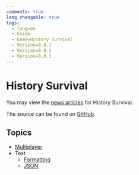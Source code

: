 ```yaml
---
comments: true
lang_changable: true
tags:
  - lang=en
  - Guide
  - Game=History Survival
  - Version=0.0.1
  - Version=0.0.2
  - Version=0.0.3
---
```


# History Survival

You may view the [news articles](/news) for History Survival.

The source can be found on [GitHub](https://github.com/ajh123-development/HistorySurvival).

## Topics
* [Multiplayer](/History_Survival/Multiplayer/)
* Text
    * [Formatting](/History_Survival/Text/Formatting/)
    * [JSON](/History_Survival/Text/Json/)